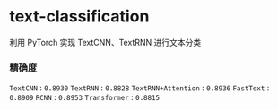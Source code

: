 # text-classification
利用 PyTorch 实现 TextCNN、TextRNN 进行文本分类


### 精确度
`TextCNN` : `0.8930`
`TextRNN` : `0.8828`
`TextRNN+Attention` : `0.8936`
`FastText` : `0.8909`
`RCNN`    : `0.8953`
`Transformer` : `0.8815`